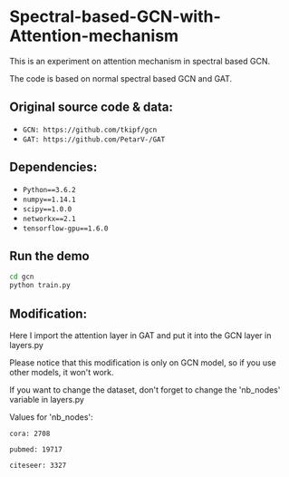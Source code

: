 # Spectral-based-GCN-with-Attention-mechanism
This is an experiment on attention mechanism in spectral based GCN.

The code is based on normal spectral based GCN and GAT.

## Original source code & data: 
- `GCN: https://github.com/tkipf/gcn`
- `GAT: https://github.com/PetarV-/GAT`
  
  
## Dependencies:
- `Python==3.6.2`
- `numpy==1.14.1`
- `scipy==1.0.0`
- `networkx==2.1`
- `tensorflow-gpu==1.6.0`

## Run the demo

```bash
cd gcn
python train.py
```

## Modification:

Here I import the attention layer in GAT and put it into the GCN layer in layers.py

Please notice that this modification is only on GCN model, so if you use other models, it won't work.
  
If you want to change the dataset, don't forget to change the 'nb_nodes' variable in layers.py
  
Values for 'nb_nodes':

    cora: 2708
    
    pubmed: 19717
    
    citeseer: 3327

  
  
